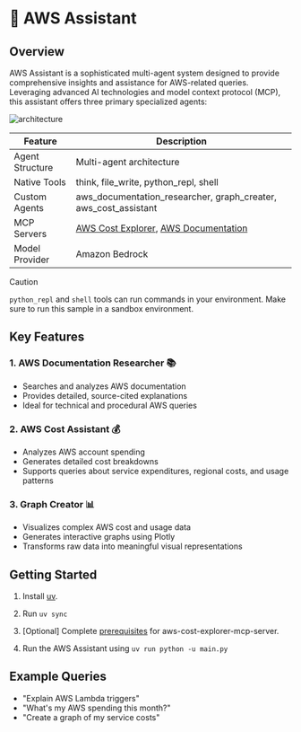# 🚀 AWS Assistant

## Overview

AWS Assistant is a sophisticated multi-agent system designed to provide comprehensive insights and assistance for AWS-related queries. Leveraging advanced AI technologies and model context protocol (MCP), this assistant offers three primary specialized agents:

![architecture](./architecure.png)

|Feature             |Description                                        |
|--------------------|---------------------------------------------------|
|Agent Structure     |Multi-agent architecture                           |
|Native Tools        |think, file_write, python_repl, shell              |
|Custom Agents       |aws_documentation_researcher, graph_creater, aws_cost_assistant|
|MCP Servers         |[AWS Cost Explorer](https://github.com/aarora79/aws-cost-explorer-mcp-server), [AWS Documentation](https://awslabs.github.io/mcp/servers/aws-documentation-mcp-server/)               |
|Model Provider      |Amazon Bedrock                                     |

> [!CAUTION]
> `python_repl` and `shell` tools can run commands in your environment. Make sure to run this sample in a sandbox environment.

## Key Features

### 1. AWS Documentation Researcher 📚

- Searches and analyzes AWS documentation
- Provides detailed, source-cited explanations
- Ideal for technical and procedural AWS queries

### 2. AWS Cost Assistant 💰

- Analyzes AWS account spending
- Generates detailed cost breakdowns
- Supports queries about service expenditures, regional costs, and usage patterns

### 3. Graph Creator 📊

- Visualizes complex AWS cost and usage data
- Generates interactive graphs using Plotly
- Transforms raw data into meaningful visual representations

## Getting Started

1. Install [uv](https://docs.astral.sh/uv/getting-started/installation/).

2. Run `uv sync`

3. [Optional] Complete [prerequisites](https://github.com/aarora79/aws-cost-explorer-mcp-server?tab=readme-ov-file#prerequisites) for aws-cost-explorer-mcp-server.

4. Run the AWS Assistant using `uv run python -u main.py`

## Example Queries

- "Explain AWS Lambda triggers"
- "What's my AWS spending this month?"
- "Create a graph of my service costs"
